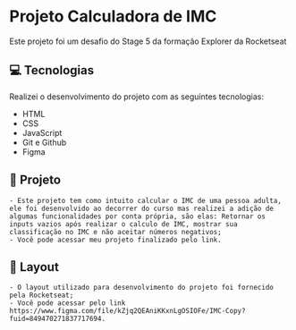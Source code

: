 <h1>Projeto Calculadora de IMC</h1>

<p>Este projeto foi um desafio do Stage 5 da formação Explorer da Rocketseat</p>

## 💻 Tecnologias

Realizei o desenvolvimento do projeto com as seguintes tecnologias:

- HTML
- CSS
- JavaScript
- Git e Github
- Figma

## 📝 Projeto

    - Este projeto tem como intuito calcular o IMC de uma pessoa adulta, ele foi desenvolvido ao decorrer do curso mas realizei a adição de algumas funcionalidades por conta própria, são elas: Retornar os inputs vazios após realizar o calculo de IMC, mostrar sua          classificação no IMC e não aceitar números negativos;
    - Você pode acessar meu projeto finalizado pelo link.

## 🎨 Layout 
    

    - O layout utilizado para desenvolvimento do projeto foi fornecido pela Rocketseat; 
    - Você pode acessar pelo link https://www.figma.com/file/kZjq2QEAniKKxnLgOSIOFe/IMC-Copy?fuid=849470271837717694.

